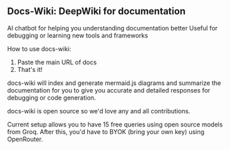 ## Docs-Wiki: DeepWiki for documentation

AI chatbot for helping you understanding documentation better
Useful for debugging or learning new tools and frameworks

How to use docs-wiki:
1. Paste the main URL of docs
2. That's it!

docs-wiki will index and generate mermaid.js diagrams and summarize the documentation for you to give you accurate and detailed responses for debugging or code generation.

docs-wiki is open source so we'd love any and all contributions.

Current setup allows you to have 15 free queries using open source models from Groq.
After this, you'd have to BYOK (bring your own key) using OpenRouter. 